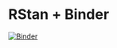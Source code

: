 # RStan + Binder

[![Binder](https://notebooks.gesis.org/binder/badge.svg)](https://notebooks.gesis.org/binder/v2/gh/arnim/RStan-Binder/master?urlpath=lab/tree/examples/8schools.ipynb)